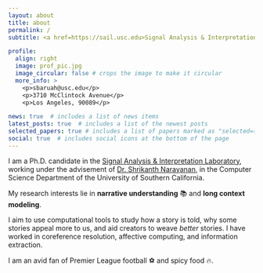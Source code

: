 ```yaml
---
layout: about
title: about
permalink: /
subtitle: <a href=https://sail.usc.edu>Signal Analysis & Interpretation Laboratory</a>

profile:
  align: right
  image: prof_pic.jpg
  image_circular: false # crops the image to make it circular
  more_info: >
    <p>sbaruah@usc.edu</p>
    <p>3710 McClintock Avenue</p>
    <p>Los Angeles, 90089</p>

news: true  # includes a list of news items
latest_posts: true  # includes a list of the newest posts
selected_papers: true # includes a list of papers marked as "selected={true}"
social: true  # includes social icons at the bottom of the page
---
```


I am a Ph.D. candidate in the [Signal Analysis & Interpretation Laboratory](https://sail.usc.edu), working under the
advisement of [Dr. Shrikanth Narayanan](https://sail.usc.edu/people/shri.html), in the Computer Science Department
of the University of Southern California.

My research interests lie in __narrative understanding__ :books: and __long context modeling__.

I aim to use computational tools to study how a story is told, why some stories appeal more to us,
and aid creators to weave _better_ stories.
I have worked in coreference resolution, affective computing, and information extraction.

I am an avid fan of Premier League football :soccer: and spicy food :fire:.